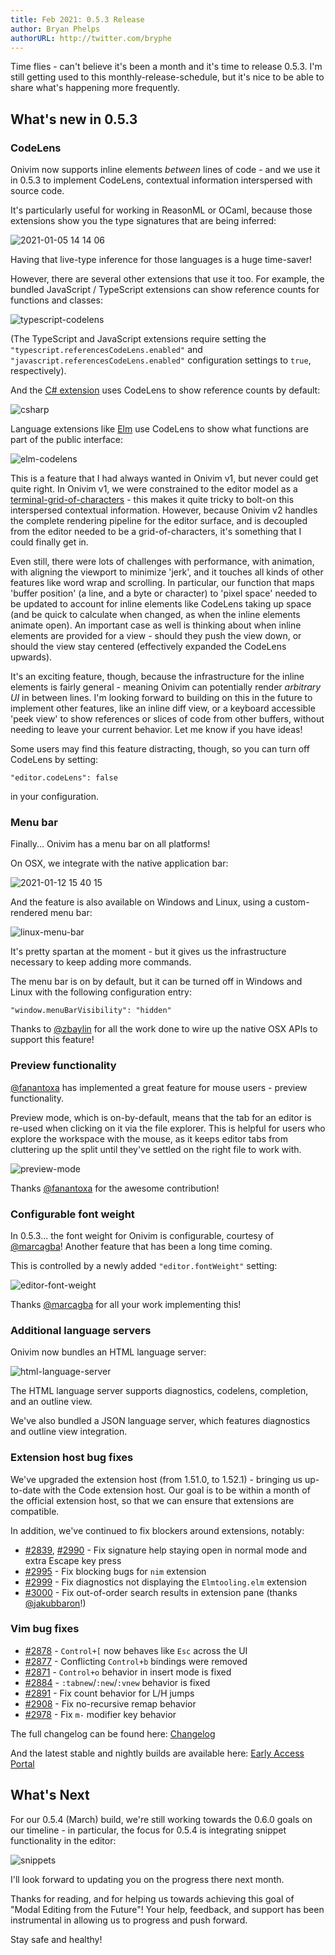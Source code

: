 ```yaml
---
title: Feb 2021: 0.5.3 Release
author: Bryan Phelps
authorURL: http://twitter.com/bryphe
---
```


Time flies - can't believe it's been a month and it's time to release 0.5.3. I'm still getting used to this monthly-release-schedule, but it's nice to be able to share what's happening more frequently.

## What's new in 0.5.3

### CodeLens

Onivim now supports inline elements _between_ lines of code - and we use it in 0.5.3 to implement CodeLens, contextual information interspersed with source code.

It's particularly useful for working in ReasonML or OCaml, because those extensions show you the type signatures that are being inferred:

![2021-01-05 14 14 06](https://user-images.githubusercontent.com/13532591/106822428-faadee00-6633-11eb-9de6-a3fb770807d4.gif)

Having that live-type inference for those languages is a huge time-saver!

However, there are several other extensions that use it too. For example, the bundled JavaScript / TypeScript extensions can show reference counts for functions and classes:

![typescript-codelens](https://user-images.githubusercontent.com/13532591/106821440-04365680-6632-11eb-8844-6e614a839352.gif)

(The TypeScript and JavaScript extensions require setting the `"typescript.referencesCodeLens.enabled"` and `"javascript.referencesCodeLens.enabled"` configuration settings to `true`, respectively).

And the [C# extension](https://open-vsx.org/extension/muhammad-sammy/csharp) uses CodeLens to show reference counts by default:

![csharp](https://user-images.githubusercontent.com/13532591/103705332-b4476f80-4f5f-11eb-8c84-cc2a2d9b99dd.gif)

Language extensions like [Elm](https://open-vsx.org/extension/Elmtooling/elm-ls-vscode) use CodeLens to show what functions are part of the public interface:

![elm-codelens](https://user-images.githubusercontent.com/13532591/106822417-f550a380-6633-11eb-99ec-eb839aaf1eca.png)

This is a feature that I had always wanted in Onivim v1, but never could get quite right. In Onivim v1, we were constrained to the editor model as a [terminal-grid-of-characters](https://onivim.github.io/docs/other/motivation#a-new-view-layer) - 
this makes it quite tricky to bolt-on this interspersed contextual information. However, because Onivim v2 handles the complete
rendering pipeline for the editor surface, and is decoupled from the editor needed to be a grid-of-characters, it's something that I could finally get in. 

Even still, there were lots of challenges with performance, with animation, with aligning the viewport to minimize 'jerk', and it touches
all kinds of other features like word wrap and scrolling. In particular, our function that maps 'buffer position' (a line, and a byte or character) to 'pixel space' needed to be updated to account for
inline elements like CodeLens taking up space (and be quick to calculate when changed, as when the inline elements animate open). An important case as well is thinking about when inline elements are provided
for a view - should they push the view down, or should the view stay centered (effectively expanded the CodeLens upwards). 

It's an exciting feature, though, because the infrastructure for the inline elements is fairly general - meaning Onivim can potentially render _arbitrary UI_ in between lines. 
I'm looking forward to building on this in the future to implement other features, like an inline diff view, or a keyboard accessible 'peek view' to show references 
or slices of code from other buffers, without needing to leave your current behavior. Let me know if you have ideas!

Some users may find this feature distracting, though, so you can turn off CodeLens by setting:

```
"editor.codeLens": false
``` 

in your configuration.

### Menu bar

Finally... Onivim has a menu bar on all platforms!

On OSX, we integrate with the native application bar:

![2021-01-12 15 40 15](https://user-images.githubusercontent.com/13532591/104387736-9a240900-54ec-11eb-9978-9d3a66c9fe76.gif)

And the feature is also available on Windows and Linux, using a custom-rendered menu bar:

![linux-menu-bar](https://user-images.githubusercontent.com/13532591/106936105-04396380-66d1-11eb-9cc5-a91a5d0dd69a.png)

It's pretty spartan at the moment - but it gives us the infrastructure necessary to keep adding more commands.

The menu bar is on by default, but it can be turned off in Windows and Linux with the following configuration entry:

```
"window.menuBarVisibility": "hidden"
```

Thanks to [@zbaylin](https://twitter.com/zachbaylin) for all the work done to wire up the native OSX APIs to support this feature!

### Preview functionality

[@fanantoxa](https://twitter.com/fanantoxa) has implemented a great feature for mouse users - preview functionality.

Preview mode, which is on-by-default, means that the tab for an editor is re-used when clicking on it via the file explorer. 
This is helpful for users who explore the workspace with the mouse, as it keeps editor tabs from cluttering up the split until they've settled on the right file to work with.

![preview-mode](https://user-images.githubusercontent.com/7717033/96443563-7dda3e00-1215-11eb-9651-96b32ca36692.gif)

Thanks [@fanantoxa](https://twitter.com/fanantoxa) for the awesome contribution!

### Configurable font weight

In 0.5.3... the font weight for Onivim is configurable, courtesy of [@marcagba](https://twitter.com/marcagba)! Another feature that has been a long time coming.

This is controlled by a newly added `"editor.fontWeight"` setting:

![editor-font-weight](https://user-images.githubusercontent.com/13532591/106826500-e40b9500-663b-11eb-815d-e2235fe574f0.gif)

Thanks [@marcagba](https://twitter.com/marcagba) for all your work implementing this!

### Additional language servers

Onivim now bundles an HTML language server:

![html-language-server](https://user-images.githubusercontent.com/13532591/106822846-b7a04a80-6634-11eb-876c-96299c0d6e03.gif)

The HTML language server supports diagnostics, codelens, completion, and an outline view.

We've also bundled a JSON language server, which features diagnostics and outline view integration.

### Extension host bug fixes

We've upgraded the extension host (from 1.51.0, to 1.52.1) - bringing us up-to-date with the Code extension host. Our goal
is to be within a month of the official extension host, so that we can ensure that extensions are compatible.

In addition, we've continued to fix blockers around extensions, notably:

- [#2839](https://github.com/onivim/oni2/pulls/2839), [#2990](https://github.com/onivim/oni2/pulls/2990) - Fix signature help staying open in normal mode and extra Escape key press
- [#2995](https://github.com/onivim/oni2/pulls/2995) - Fix blocking bugs for `nim` extension
- [#2999](https://github.com/onivim/oni2/pulls/2999) - Fix diagnostics not displaying the `Elmtooling.elm` extension
- [#3000](https://github.com/onivim/oni2/pulls/3000) - Fix out-of-order search results in extension pane (thanks [@jakubbaron](https://github.com/jakubbaron)!)

### Vim bug fixes

- [#2878](https://github.com/onivim/oni2/pulls/2878) - `Control+[` now behaves like `Esc` across the UI
- [#2877](https://github.com/onivim/oni2/pulls/2877) - Conflicting `Control+b` bindings were removed
- [#2871](https://github.com/onivim/oni2/pulls/2871) - `Control+o` behavior in insert mode is fixed
- [#2884](https://github.com/onivim/oni2/pulls/2884) - `:tabnew`/`:new`/`:vnew` behavior is fixed
- [#2891](https://github.com/onivim/oni2/pulls/2891) - Fix count behavior for L/H jumps
- [#2908](https://github.com/onivim/oni2/pulls/2908) - Fix no-recursive remap behavior
- [#2978](https://github.com/onivim/oni2/pulls/2978) - Fix `m-` modifier key behavior

The full changelog can be found here: [Changelog](https://github.com/onivim/oni2/blob/5531c29372fe93913aa1af60bfbc671542d65880/CHANGES_CURRENT.md)

And the latest stable and nightly builds are available here: [Early Access Portal](https://v2.onivim.io/early-access-portal)

## What's Next

For our 0.5.4 (March) build, we're still working towards the 0.6.0 goals on our timeline - in particular, the focus for 0.5.4 is integrating snippet functionality in the editor:

![snippets](https://user-images.githubusercontent.com/13532591/106326862-0794a100-6232-11eb-9fc0-e19567d158a3.gif)

I'll look forward to updating you on the progress there next month.

Thanks for reading, and for helping us towards achieving this goal of "Modal Editing from the Future"! Your help, feedback, and support has been instrumental in allowing us to progress and push forward.

Stay safe and healthy!
